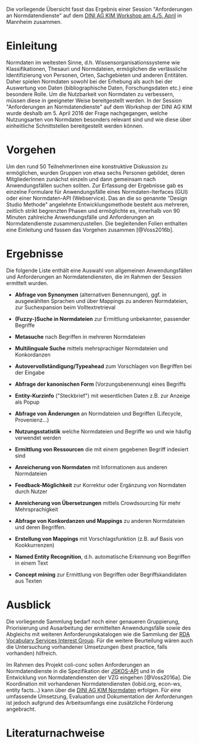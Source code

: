 Die vorliegende Übersicht fasst das Ergebnis einer Session "Anforderungen an Normdatendienste" auf dem [DINI AG KIM Workshop am 4./5. April](https://wiki.dnb.de/display/DINIAGKIM/KIM+WS+2016) in Mannheim zusammen.

# Einleitung

Normdaten im weitesten Sinne, d.h. Wissensorganisationssysteme wie
Klassifikationen, Thesauri und Normdateien, ermöglichen die verlässliche
Identifizierung von Personen, Orten, Sachgebieten und anderen Entitäten.  Daher
spielen Normdaten sowohl bei der Erhebung als auch bei der Auswertung von Daten
(bibliographische Daten, Forschungsdaten etc.) eine besondere Rolle.  Um die
Nutzbarkeit von Normdaten zu verbessern, müssen diese in geeigneter Weise
bereitgestellt werden. In der Session "Anforderungen an Normdatendienste" auf
dem Workshop der DINI AG KIM wurde deshalb am 5. April 2016 der Frage
nachgegangen, welche Nutzungsarten von Normdaten besonders relevant sind und
wie diese über einheitliche Schnittstellen bereitgestellt werden können. 

# Vorgehen 

Um den rund 50 TeilnehmerInnen eine konstruktive Diskussion zu ermöglichen,
wurden Gruppen von etwa sechs Personen gebildet, deren MitgliederInnen zunächst
einzeln und dann gemeinsam nach Anwendungsfällen suchen sollten.  Zur Erfassung
der Ergebnisse gab es einzelne Formulare für Anwendungsfälle eines
Normdaten-Iterfaces (GUI) oder einer Normdaten-API (Webservice).  Das an die so
genannte "Design Studio Methode" angelehnte Entwicklungsmethode besteht aus
mehreren, zeitlich strikt begrenzten Phasen und ermöglichte es, innerhalb von
90 Minuten zahlreiche Anwendungsfälle und Anforderungen an Normdatendienste
zusammenzustellen. Die begleitenden Folien enthalten eine Einleitung und fassen
das Vorgehen zusammen [@Voss2016b].
 
# Ergebnisse

Die folgende Liste enthält eine Auswahl von allgemeinen Anwendungsfällen und
Anforderungen an Normdatendiensten, die im Rahmen der Session ermittelt wurden.

* **Abfrage von Synonymen** (alternativen Benennungen), ggf. in ausgewählten Sprachen und über Mappings zu anderen Normdateien, zur Suchexpansion beim Volltextretrieval

* **(Fuzzy-)Suche in Normdateien** zur Ermittlung unbekannter, passender Begriffe

* **Metasuche** nach Begriffen in mehreren Normdateien

* **Multilinguale Suche** mittels mehrsprachiger Normdateien und Konkordanzen

* **Autovervollständigung/Typeahead** zum Vorschlagen von Begriffen bei der Eingabe

* **Abfrage der kanonischen Form** (Vorzungsbenennung) eines Begriffs

* **Entity-Kurzinfo** ("Steckbrief") mit wesentlichen Daten z.B. zur Anzeige als Popup

* **Abfrage von Änderungen** an Normdateien und Begriffen (Lifecycle, Provenienz...)

* **Nutzungsstatistik** welche Normdateien und Begriffe wo und wie häufig verwendet werden

* **Ermittlung von Ressourcen** die mit einem gegebenen Begriff indexiert sind

* **Anreicherung von Normdaten** mit Informationen aus anderen Normdateien

* **Feedback-Möglichkeit** zur Korrektur oder Ergänzung von Normdaten durch Nutzer

* **Anreicherung von Übersetzungen** mittels Crowdsourcing für mehr Mehrsprachigkeit

* **Abfrage von Konkordanzen und Mappings** zu anderen Normdateien und deren Begriffen.

* **Erstellung von Mappings** mit Vorschlagsfunktion (z.B. auf Basis von Kookkurrenzen)

* **Named Entity Recognition**, d.h. automatische Erkennung von Begriffen in einem Text

* **Concept mining** zur Ermittlung von Begriffen oder Begriffskandidaten aus Texten

# Ausblick

Die vorliegende Sammlung bedarf noch einer genaueren Gruppierung, Priorisierung
und Ausarbeitung der ermittelten Anwendungsfälle sowie des Abgleichs mit
weiteren Anforderungskatalogen wie die Sammlung der [RDA Vocabulary Services
Interest Group](https://rd-alliance.org/groups/vocabulary-services-interest-group.html).
Für die weitere Beurteilung wären auch die Untersuchung vorhandener Umsetzungen
(best practice, falls vorhanden) hilfreich. 

Im Rahmen des Projekt coli-conc sollen Anforderungen an Normdatendienste in die
Spezifikation der [JSKOS-API](https://gbv.github.io/jskos-api/) und in die
Entwicklung von Normdatendiensten der VZG eingehen [@Voss2016a]. Die
Koordination mit vorhandenen Normdatendiensten (lobid.org, econ-ws, entity
facts...) kann über die [DINI AG KIM
Normdaten](https://wiki.dnb.de/display/DINIAGKIM/Normdaten+Gruppe) erfolgen.
Für eine umfassende Umsetzung, Evaluation und Dokumentation der Anforderungen
ist jedoch aufgrund des Arbeitsumfangs eine zusätzliche Förderung angebracht.

# Literaturnachweise
